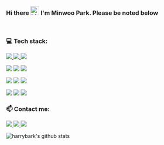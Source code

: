 ### Hi there <img src="https://user-images.githubusercontent.com/1303154/88677602-1635ba80-d120-11ea-84d8-d263ba5fc3c0.gif" width="24px" alt="hi"> I'm Minwoo Park. Please be noted below
<!-- ### 🔭 Blog: -->

 
<br />

### 💻 Tech stack:
<p>
  <a href="https://developer.mozilla.org/en-US/docs/Web/HTML">
    <img src="https://img.shields.io/badge/HTML-20232A?style=flat-square&logo=HTML5&logoColor=E34F26" />
  <a/>
  <a href="https://developer.mozilla.org/en-US/docs/Web/CSS">
    <img src="https://img.shields.io/badge/CSS-20232A?style=flat-square&logo=CSS3&logoColor=1572B6" />
  <a/>
  <a href="https://git-scm.com">
    <img src="https://img.shields.io/badge/Git-20232A?style=flat-square&logo=Git&logoColor=F05032" />
  <a/>
</p>
<p>
  <img src="https://img.shields.io/badge/oracle-F80000?style=flat-square&logo=oracle&logoColor=white"> 
  <img src="https://img.shields.io/badge/mysql-4479A1?style=flat-square&logo=mysql&logoColor=white">
  <img src="https://img.shields.io/badge/mariaDB-003545?style=flat-square&logo=mariaDB&logoColor=white"> 
</p>
<p>
  <img src="https://img.shields.io/badge/java-007396?style=flat-square&logo=java&logoColor=white"> 
  <img src="https://img.shields.io/badge/javascript-F7DF1E?style=flat-square&logo=javascript&logoColor=black"> 
  <img src="https://img.shields.io/badge/jquery-0769AD?style=flat-square&logo=jquery&logoColor=white">
</p>  
    <p>
      <img src="https://img.shields.io/badge/spring-6DB33F?style=flat-square&logo=spring&logoColor=white">
      <img src="https://img.shields.io/badge/springboot-6DB33F?style=flat-square&logo=springboot&logoColor=white">
      <img src="https://img.shields.io/badge/gradle-02303A?style=flat-square&logo=gradle&logoColor=white">
    </p>    

### 📫 Contact me:
<p>
<a href="https://github.com/harrybark">
  <img src="https://img.shields.io/badge/harrybark-20232A?style=flat-square&logo=GitHub&logoColor=FFFFFE" />
<a/>
  <a href="mailto:devharrypmw@gmail.com">
  <img src="https://img.shields.io/badge/devharrypmw@gmail.com-20232A?style=flat-square&logo=Gmail&logoColor=EA4335" />
<a/>
<a href="https://velog.io/@devharrypmw">
  <img src="https://img.shields.io/badge/blog-20232A?style=flat-square&logo=GitBook&logoColor=F05032" />
<a/>    
</p>

  
![harrybark's github stats](https://github-readme-stats.vercel.app/api?username=harrybark&show_icons=true)
<!--
**harrybark/harrybark** is a ✨ _special_ ✨ repository because its `README.md` (this file) appears on your GitHub profile.

Here are some ideas to get you started:

- 🔭 I’m currently working on ...
- 🌱 I’m currently learning ...
- 👯 I’m looking to collaborate on ...
- 🤔 I’m looking for help with ...
- 💬 Ask me about ...
- 📫 How to reach me: ...
- 😄 Pronouns: ...
- ⚡ Fun fact: ...
-->
